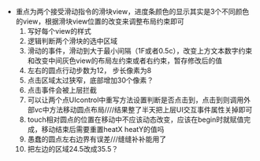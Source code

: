* 重点为两个接受滑动指令的滑块view，进度条颜色的显示其实是3个不同颜色的view，根据滑块view位置的改变来调整布局约束即可
  1. 写好每个view的样式
  2. 逻辑判断两个滑块的选中区域
  3. 滑动的事件，滑动到大于最小间隔（1F或者0.5c），改变上方文本数字约束和改变中间灰色view的布局左约束或者右约束，暂存修改后的值
  4. 左右的圆点行动步数为12， 步长像素为8
  5. 点击区域太过狭窄，底部增加30个像素？
  6. 点击事件会被上层拦截
  7. 可以让两个点UIcontrol中重写方法设置判断是否点击到，点击到则调用外部vc中方法移动圆点布局////结果整了半天把上层UI交互事件属性关掉即可
  8. touch相对圆点的位置在移动中不应该动态改变，应该在begin时就赋值完成，移动结束后需要重置heatX heatY的值吗
  9. 愚蠢的圆点左右边界有误差///缝缝补补能用了
  10. 把左边的区域24.5改成35.5？

